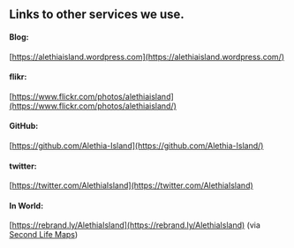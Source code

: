 ## Links to other services we use.


#### Blog:
[https://alethiaisland.wordpress.com](https://alethiaisland.wordpress.com/)

#### flikr:
[https://www.flickr.com/photos/alethiaisland](https://www.flickr.com/photos/alethiaisland/)

#### GitHub:
[https://github.com/Alethia-Island](https://github.com/Alethia-Island/)

#### twitter:
[https://twitter.com/AlethiaIsland](https://twitter.com/AlethiaIsland)

#### In World:
[https://rebrand.ly/AlethiaIsland](https://rebrand.ly/AlethiaIsland) (via [Second Life Maps](https://maps.secondlife.com))
